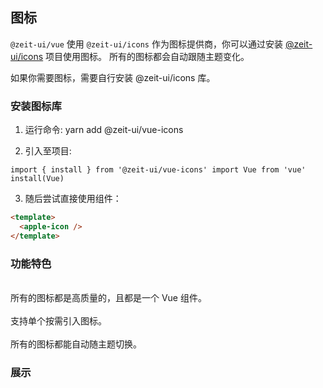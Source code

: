 ## 图标

`@zeit-ui/vue` 使用 `@zeit-ui/icons` 作为图标提供商，你可以通过安装 [@zeit-ui/icons](https://github.com/zeit-ui/vue-icons) 项目使用图标。
所有的图标都会自动跟随主题变化。

<zi-note type="warning" label="提示">
如果你需要图标，需要自行安装 <zi-code>@zeit-ui/icons</zi-code> 库。
</zi-note>

<zi-spacer :y="2"></zi-spacer>

### 安装图标库

1. 运行命令: <zi-code>yarn add @zeit-ui/vue-icons</zi-code>

2. 引入至项目:

```vue
import { install } from '@zeit-ui/vue-icons' import Vue from 'vue' install(Vue)
```

3. 随后尝试直接使用组件：

```html
<template>
  <apple-icon />
</template>
```

<zi-spacer :y="2"></zi-spacer>

### 功能特色

<br>

<zi-dot type="success">
所有的图标都是高质量的，且都是一个 Vue 组件。
</zi-dot>

<br>
<br>

<zi-dot type="success">
支持单个按需引入图标。
</zi-dot>

<br>
<br>

<zi-dot type="success">
所有的图标都能自动随主题切换。
</zi-dot>

<zi-spacer :y="2"></zi-spacer>

### 展示

<ex-exhibits></ex-exhibits>

<zi-spacer :y="3"></zi-spacer>
